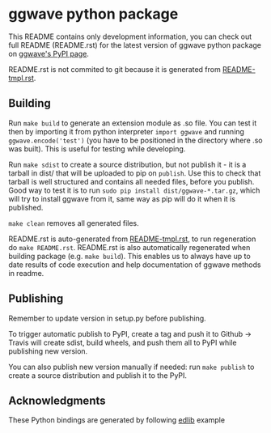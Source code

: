 # ggwave python package

This README contains only development information, you can check out full README (README.rst) for the latest version of ggwave python package on [ggwave's PyPI page](https://pypi.org/project/ggwave/).

README.rst is not commited to git because it is generated from [README-tmpl.rst](./README-tmpl.rst).


## Building

Run `make build` to generate an extension module as .so file.
You can test it then by importing it from python interpreter `import ggwave` and running `ggwave.encode('test')` (you have to be positioned in the directory where .so was built).
This is useful for testing while developing.

Run `make sdist` to create a source distribution, but not publish it - it is a tarball in dist/ that will be uploaded to pip on `publish`.
Use this to check that tarball is well structured and contains all needed files, before you publish.
Good way to test it is to run `sudo pip install dist/ggwave-*.tar.gz`, which will try to install ggwave from it, same way as pip will do it when it is published.

`make clean` removes all generated files.

README.rst is auto-generated from [README-tmpl.rst](./README-tmpl.rst), to run regeneration do `make README.rst`.
README.rst is also automatically regenerated when building package (e.g. `make build`).
This enables us to always have up to date results of code execution and help documentation of ggwave methods in readme.

## Publishing

Remember to update version in setup.py before publishing.

To trigger automatic publish to PyPI, create a tag and push it to Github -> Travis will create sdist, build wheels, and push them all to PyPI while publishing new version.

You can also publish new version manually if needed: run `make publish` to create a source distribution and publish it to the PyPI.

## Acknowledgments

These Python bindings are generated by following [edlib](https://github.com/Martinsos/edlib) example
